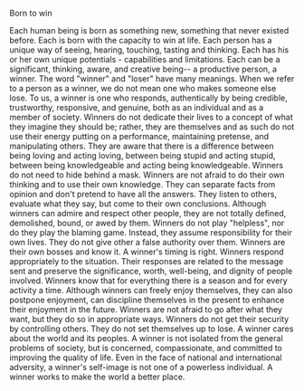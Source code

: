Born to win

Each human being is born as something new, something that never existed before. Each is born with the capacity to win at life. Each person has a unique way of seeing, hearing, touching, tasting and thinking. Each has his or her own unique potentials - capabilities and limitations. Each can be a significant, thinking, aware, and creative being-- a productive person, a winner.
The word "winner" and "loser" have many meanings. When we refer to a person as a winner, we do not mean one who makes someone else lose. To us, a winner is one who
responds, authentically by being credible, trustworthy, responsive, and genuine, both as an individual and as a member of society.
Winners do not dedicate their lives to a concept of what they imagine they should be; rather, they are themselves and as such do not use their energy putting on a performance, maintaining pretense, and manipulating others. They are aware that there is a difference between being loving and acting loving, between being stupid and acting stupid, between being knowledgeable and acting being knowledgeable. Winners do not need to hide behind a mask.
Winners are not afraid to do their own thinking and to use their own knowledge. They can separate facts from opinion and don't pretend to have all the answers. They listen to others, evaluate what they say, but come to their own conclusions. Although winners can admire and respect other people, they are not totally defined, demolished, bound, or awed by them.
Winners do not play "helpless", nor do they play the blaming game. Instead, they assume responsibility for their own lives. They do not give other a false authority over them. Winners are their own bosses and know it.
A winner's timing is right. Winners respond appropriately to the situation. Their responses are related to the message sent and preserve the significance, worth, well-being, and dignity of people involved. Winners know that for everything there is a season and for every activity a time.
Although winners can freely enjoy themselves, they can also postpone enjoyment, can discipline themselves in the present to enhance their enjoyment in the future. Winners are not afraid to go after what they want, but they do so in appropriate ways. Winners do not get their security by controlling others. They do not set themselves up to lose.
A winner cares about the world and its peoples. A winner is not isolated from the general problems of society, but is concerned, compassionate, and committed to improving the quality of life. Even in the face of national and international adversity, a winner's self-image is not one of a powerless individual. A winner works to make the world a better place.
